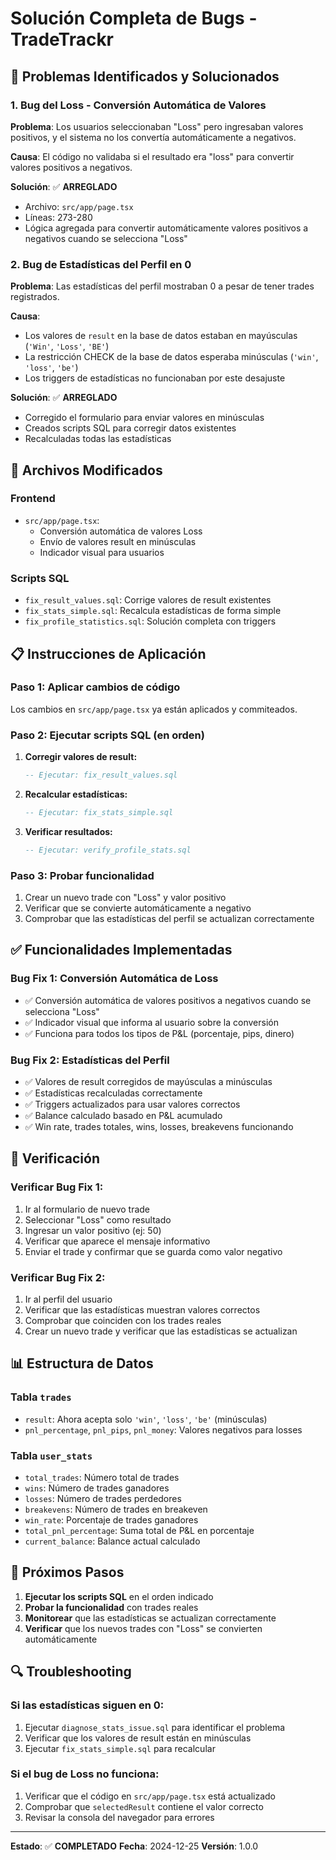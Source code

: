 # Solución Completa de Bugs - TradeTrackr

## 🐛 Problemas Identificados y Solucionados

### 1. **Bug del Loss - Conversión Automática de Valores**
**Problema**: Los usuarios seleccionaban "Loss" pero ingresaban valores positivos, y el sistema no los convertía automáticamente a negativos.

**Causa**: El código no validaba si el resultado era "loss" para convertir valores positivos a negativos.

**Solución**: ✅ **ARREGLADO**
- Archivo: `src/app/page.tsx`
- Líneas: 273-280
- Lógica agregada para convertir automáticamente valores positivos a negativos cuando se selecciona "Loss"

### 2. **Bug de Estadísticas del Perfil en 0**
**Problema**: Las estadísticas del perfil mostraban 0 a pesar de tener trades registrados.

**Causa**: 
- Los valores de `result` en la base de datos estaban en mayúsculas (`'Win'`, `'Loss'`, `'BE'`)
- La restricción CHECK de la base de datos esperaba minúsculas (`'win'`, `'loss'`, `'be'`)
- Los triggers de estadísticas no funcionaban por este desajuste

**Solución**: ✅ **ARREGLADO**
- Corregido el formulario para enviar valores en minúsculas
- Creados scripts SQL para corregir datos existentes
- Recalculadas todas las estadísticas

## 🔧 Archivos Modificados

### Frontend
- `src/app/page.tsx`: 
  - Conversión automática de valores Loss
  - Envío de valores result en minúsculas
  - Indicador visual para usuarios

### Scripts SQL
- `fix_result_values.sql`: Corrige valores de result existentes
- `fix_stats_simple.sql`: Recalcula estadísticas de forma simple
- `fix_profile_statistics.sql`: Solución completa con triggers

## 📋 Instrucciones de Aplicación

### Paso 1: Aplicar cambios de código
Los cambios en `src/app/page.tsx` ya están aplicados y commiteados.

### Paso 2: Ejecutar scripts SQL (en orden)

1. **Corregir valores de result:**
   ```sql
   -- Ejecutar: fix_result_values.sql
   ```

2. **Recalcular estadísticas:**
   ```sql
   -- Ejecutar: fix_stats_simple.sql
   ```

3. **Verificar resultados:**
   ```sql
   -- Ejecutar: verify_profile_stats.sql
   ```

### Paso 3: Probar funcionalidad
1. Crear un nuevo trade con "Loss" y valor positivo
2. Verificar que se convierte automáticamente a negativo
3. Comprobar que las estadísticas del perfil se actualizan correctamente

## ✅ Funcionalidades Implementadas

### Bug Fix 1: Conversión Automática de Loss
- ✅ Conversión automática de valores positivos a negativos cuando se selecciona "Loss"
- ✅ Indicador visual que informa al usuario sobre la conversión
- ✅ Funciona para todos los tipos de P&L (porcentaje, pips, dinero)

### Bug Fix 2: Estadísticas del Perfil
- ✅ Valores de result corregidos de mayúsculas a minúsculas
- ✅ Estadísticas recalculadas correctamente
- ✅ Triggers actualizados para usar valores correctos
- ✅ Balance calculado basado en P&L acumulado
- ✅ Win rate, trades totales, wins, losses, breakevens funcionando

## 🧪 Verificación

### Verificar Bug Fix 1:
1. Ir al formulario de nuevo trade
2. Seleccionar "Loss" como resultado
3. Ingresar un valor positivo (ej: 50)
4. Verificar que aparece el mensaje informativo
5. Enviar el trade y confirmar que se guarda como valor negativo

### Verificar Bug Fix 2:
1. Ir al perfil del usuario
2. Verificar que las estadísticas muestran valores correctos
3. Comprobar que coinciden con los trades reales
4. Crear un nuevo trade y verificar que las estadísticas se actualizan

## 📊 Estructura de Datos

### Tabla `trades`
- `result`: Ahora acepta solo `'win'`, `'loss'`, `'be'` (minúsculas)
- `pnl_percentage`, `pnl_pips`, `pnl_money`: Valores negativos para losses

### Tabla `user_stats`
- `total_trades`: Número total de trades
- `wins`: Número de trades ganadores
- `losses`: Número de trades perdedores
- `breakevens`: Número de trades en breakeven
- `win_rate`: Porcentaje de trades ganadores
- `total_pnl_percentage`: Suma total de P&L en porcentaje
- `current_balance`: Balance actual calculado

## 🚀 Próximos Pasos

1. **Ejecutar los scripts SQL** en el orden indicado
2. **Probar la funcionalidad** con trades reales
3. **Monitorear** que las estadísticas se actualizan correctamente
4. **Verificar** que los nuevos trades con "Loss" se convierten automáticamente

## 🔍 Troubleshooting

### Si las estadísticas siguen en 0:
1. Ejecutar `diagnose_stats_issue.sql` para identificar el problema
2. Verificar que los valores de result están en minúsculas
3. Ejecutar `fix_stats_simple.sql` para recalcular

### Si el bug de Loss no funciona:
1. Verificar que el código en `src/app/page.tsx` está actualizado
2. Comprobar que `selectedResult` contiene el valor correcto
3. Revisar la consola del navegador para errores

---

**Estado**: ✅ **COMPLETADO**
**Fecha**: 2024-12-25
**Versión**: 1.0.0 